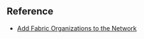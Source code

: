 


## Reference
- [Add Fabric Organizations to the Network](https://docs.oracle.com/en/cloud/paas/blockchain-cloud/usingoci/add-fabric-organizations-network.html#GUID-9A620D0A-8308-4E81-8C68-7FCD349BCF08)